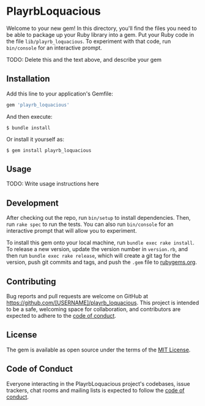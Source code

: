 # PlayrbLoquacious

Welcome to your new gem! In this directory, you'll find the files you need to be able to package up your Ruby library into a gem. Put your Ruby code in the file `lib/playrb_loquacious`. To experiment with that code, run `bin/console` for an interactive prompt.

TODO: Delete this and the text above, and describe your gem

## Installation

Add this line to your application's Gemfile:

```ruby
gem 'playrb_loquacious'
```

And then execute:

    $ bundle install

Or install it yourself as:

    $ gem install playrb_loquacious

## Usage

TODO: Write usage instructions here

## Development

After checking out the repo, run `bin/setup` to install dependencies. Then, run `rake spec` to run the tests. You can also run `bin/console` for an interactive prompt that will allow you to experiment.

To install this gem onto your local machine, run `bundle exec rake install`. To release a new version, update the version number in `version.rb`, and then run `bundle exec rake release`, which will create a git tag for the version, push git commits and tags, and push the `.gem` file to [rubygems.org](https://rubygems.org).

## Contributing

Bug reports and pull requests are welcome on GitHub at https://github.com/[USERNAME]/playrb_loquacious. This project is intended to be a safe, welcoming space for collaboration, and contributors are expected to adhere to the [code of conduct](https://github.com/[USERNAME]/playrb_loquacious/blob/master/CODE_OF_CONDUCT.md).


## License

The gem is available as open source under the terms of the [MIT License](https://opensource.org/licenses/MIT).

## Code of Conduct

Everyone interacting in the PlayrbLoquacious project's codebases, issue trackers, chat rooms and mailing lists is expected to follow the [code of conduct](https://github.com/[USERNAME]/playrb_loquacious/blob/master/CODE_OF_CONDUCT.md).
